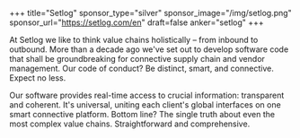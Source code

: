 +++
title="Setlog"
sponsor_type="silver"
sponsor_image="/img/setlog.png"
sponsor_url="https://setlog.com/en"
draft=false
anker="setlog"
+++

At Setlog we like to think value chains holistically – from inbound to outbound. More than a decade ago we've set out to develop software code that shall be groundbreaking for connective supply chain and vendor management. Our code of conduct? Be distinct, smart, and connective. Expect no less.

Our software provides real-time access to crucial information: transparent and coherent. It's universal, uniting each client's global interfaces on one smart connective platform. Bottom line? The single truth about even the most complex value chains. Straightforward and comprehensive.
